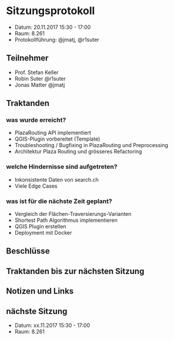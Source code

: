 # Sitzungsprotokoll

* Datum: 20.11.2017 15:30 - 17:00
* Raum: 8.261
* Protokollführung: @jmatj, @r1suter

## Teilnehmer

* Prof. Stefan Keller
* Robin Suter @r1suter
* Jonas Matter @jmatj

## Traktanden

### was wurde erreicht?
* PlazaRouting API implementiert
* QGIS-Plugin vorbereitet (Template)
* Troubleshooting / Bugfixing in PlazaRouting und Preprocessing
* Architektur Plaza Routing und grösseres Refactoring

### welche Hindernisse sind aufgetreten?

* Inkonsistente Daten von search.ch
* Viele Edge Cases

### was ist für die nächste Zeit geplant?

* Vergleich der Flächen-Traversierungs-Varianten
* Shortest Path Algorithmus implementieren
* QGIS Plugin erstellen
* Deployment mit Docker

## Beschlüsse

## Traktanden bis zur nächsten Sitzung


## Notizen und Links

## nächste Sitzung

* Datum: xx.11.2017 15:30 - 17:00
* Raum: 8.261
